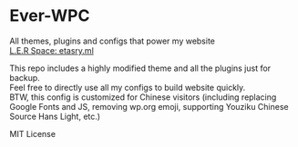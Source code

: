 # Ever-WPC
All themes, plugins and configs that power my website  
[L.E.R Space: etasry.ml](http://etasry.ml)

This repo includes a highly modified theme and all the plugins just for backup.  
Feel free to directly use all my configs to build website quickly.  
BTW, this config is customized for Chinese visitors (including replacing Google Fonts and JS, removing wp.org emoji, supporting Youziku Chinese Source Hans Light, etc.)
  
MIT License
